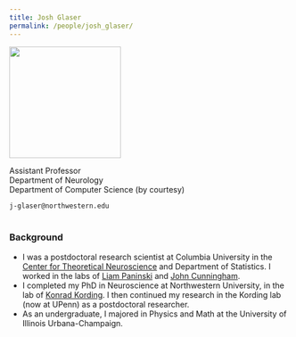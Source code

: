 ```yaml
---
title: Josh Glaser
permalink: /people/josh_glaser/
---
```


<img width="200" src="{{site.baseurl}}/images/teampic/josh_profile3.jpg">

Assistant Professor <br>
Department of Neurology <br>
Department of Computer Science (by courtesy)

<i class="fa fa-envelope-o"></i>  `j-glaser@northwestern.edu`<br>
<br>

### Background
* I was a postdoctoral research scientist at Columbia University in the [Center for Theoretical Neuroscience](https://ctn.zuckermaninstitute.columbia.edu/) and Department of Statistics. I worked in the labs of [Liam Paninski](http://www.stat.columbia.edu/~liam/) and [John Cunningham](http://stat.columbia.edu/~cunningham/).
* I completed my PhD in Neuroscience at Northwestern University, in the lab of [Konrad Kording](http://kordinglab.com/). I then continued my research in the Kording lab (now at UPenn) as a postdoctoral researcher.
* As an undergraduate, I majored in Physics and Math at the University of Illinois Urbana-Champaign.

